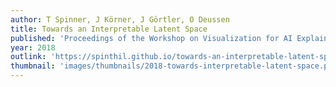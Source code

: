 ```yaml
---
author: T Spinner, J Körner, J Görtler, O Deussen
title: Towards an Interpretable Latent Space
published: 'Proceedings of the Workshop on Visualization for AI Explainability (VISxAI)'
year: 2018
outlink: 'https://spinthil.github.io/towards-an-interpretable-latent-space/'
thumbnail: 'images/thumbnails/2018-towards-interpretable-latent-space.png'
---
```

